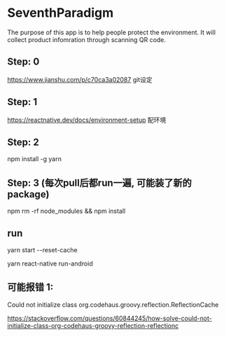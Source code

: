 # SeventhParadigm
The purpose of this app is to help people protect the environment. It will collect product infomration through scanning QR code.
## Step: 0
https://www.jianshu.com/p/c70ca3a02087 git设定
## Step: 1 
https://reactnative.dev/docs/environment-setup 配环境
## Step: 2
npm install -g yarn
## Step: 3 (每次pull后都run一遍, 可能装了新的package)
npm rm -rf node_modules && npm install
## run 
yarn start --reset-cache

yarn react-native run-android

## 

## 可能报错 1:

 Could not initialize class org.codehaus.groovy.reflection.ReflectionCache
 
https://stackoverflow.com/questions/60844245/how-solve-could-not-initialize-class-org-codehaus-groovy-reflection-reflectionc
